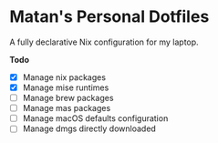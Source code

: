 # Matan's Personal Dotfiles

A fully declarative Nix configuration for my laptop.

**Todo**
- [x] Manage nix packages
- [x] Manage mise runtimes
- [ ] Manage brew packages
- [ ] Manage mas packages
- [ ] Manage macOS defaults configuration
- [ ] Manage dmgs directly downloaded
